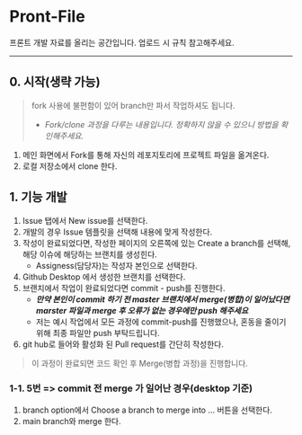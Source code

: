 # Pront-File
프론트 개발 자료를 올리는 공간입니다.
업로드 시 규칙 참고해주세요.

---
## 0. 시작(생략 가능)
> fork 사용에 불편함이 있어 branch만 파서 작업하셔도 됩니다.
> - *Fork/clone 과정을 다루는 내용입니다. 정확하지 않을 수 있으니 방법을 확인해주세요.*
1. 메인 화면에서 Fork를 통해 자신의 레포지토리에 프로젝트 파일을 옮겨온다.
2. 로컬 저장소에서 clone 한다.

## 1. 기능 개발
1. Issue 탭에서 New issue를 선택한다.
2. 개발의 경우 Issue 템플릿을 선택해 내용에 맞게 작성한다.
3. 작성이 완료되었다면, 작성한 페이지의 오른쪽에 있는 Create a branch를 선택해, 해당 이슈에 해당하는 브랜치를 생성힌다.
     - Assigness(담당자)는 작성자 본인으로 선택한다.
4. Github Desktop 에서 생성한 브랜치를 선택한다.
5. 브랜치에서 작업이 완료되었다면 commit - push를 진행한다.
   - ***만약 본인이 commit 하기 전 master 브랜치에서 merge(병합)이 일어났다면 marster 파일과 merge 후 오류가 없는 경우에만 push  해주세요***
   - 저는 예시 작업에서 모든 과정에 commit-push를 진행했으나, 혼동을 줄이기 위해 최종 파일만 push 부탁드립니다.
6. git hub로 들어와 활성화 된 Pull request를 간단히 작성한다.
> 이 과정이 완료되면 코드 확인 후 Merge(병합 과정)을 진행합니다.

### 1-1. 5번 => commit 전 merge 가 일어난 경우(desktop 기준)
1. branch option에서 Choose a branch to merge into ... 버튼을 선택한다.
2. main branch와 merge 한다.
